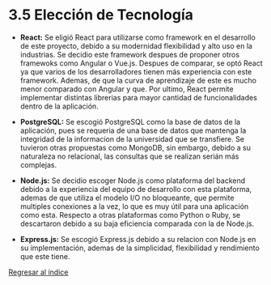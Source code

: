# 3.5 Elección de Tecnología
- **React:**  Se eligió React para utilizarse como framework en el desarrollo de este proyecto, debido a su modernidad flexibilidad y alto uso en la industrias. Se decidio este framework despues de proponer otros framewoks como Angular o Vue.js. Despues de comparar, se optó React ya que varios de los desarrolladores tienen más experiencia con este framework. Ademas, de que la curva de aprendizaje de este es mucho menor comparado con Angular y que. Por ultimo, React permite implementar distintas librerias para mayor cantidad de funcionalidades dentro de la aplicación.

- **PostgreSQL:** Se escogió PostgreSQL como la base de datos de la aplicación, pues se requeria de una base de datos que mantenga la integridad de la informacion de la universidad que se transfiere. Se tuvieron otras propuestas como MongoDB, sin embargo, debido a su naturaleza no relacional, las consultas que se realizan serián más complejas.

- **Node.js:** Se decidio escoger Node.js como plataforma del backend debido a la experiencia del equipo de desarrollo con esta plataforma, ademas de que utiliza el modelo I/O no bloqueante, que permite multiples conexiones a la vez, lo que es muy útil para una aplicación como esta. Respecto a otras plataformas como Python o Ruby, se descartaron debido a su baja eficiencia comparada con la de Node.js.

- **Express.js:** Se escogió Express.js debido a su relacion con Node.js en su implementación, ademas de la simplicidad, flexibilidad y rendimiento que este tiene. 

[Regresar al índice](../../README.md)
